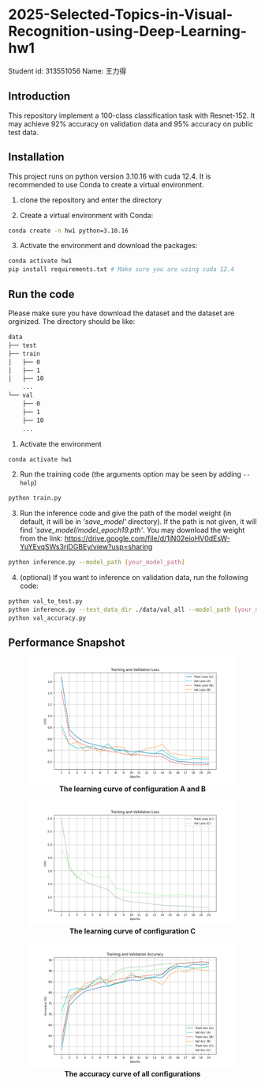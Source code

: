 # 2025-Selected-Topics-in-Visual-Recognition-using-Deep-Learning-hw1
Student id: 313551056
Name: 王力得

## Introduction
This repository implement a 100-class classification task with Resnet-152. It may achieve 92% accuracy on validation data and 95% accuracy on public test data.
## Installation
This project runs on python version 3.10.16 with cuda 12.4. It is recommended to use Conda to create a virtual environment.

1. clone the repository and enter the directory

2. Create a virtual environment with Conda:

```bash
conda create -n hw1 python=3.10.16
```

3. Activate the environment and download the packages:

```bash
conda activate hw1
pip install requirements.txt # Make sure you are using cuda 12.4
```

## Run the code
Please make sure you have download the dataset and the dataset are orginized. The directory should be like:
```bash
data
├── test
├── train
│   ├── 0
│   ├── 1
│   ├── 10
    ...
└── val
    ├── 0
    ├── 1
    ├── 10
    ...
```
1. Activate the environment

```bash
conda activate hw1
```

2. Run the training code (the arguments option may be seen by adding ```--help```)

```bash
python train.py
```

3. Run the inference code and give the path of the model weight (in default, it will be in *'save_model'* directory). If the path is not given, it will find *'save_model/model_epoch19.pth'*. You may download the weight from the link: https://drive.google.com/file/d/1jN02eioHV0dEsW-YuYEvqSWs3rjDGBEy/view?usp=sharing

```bash
python inference.py --model_path [your_model_path]
```

4. (optional) If you want to inference on validation data, run the following code:

```bash
python val_to_test.py
python inference.py --test_data_dir ./data/val_all --model_path [your_model_path] --validation
python val_accuracy.py
```

## Performance Snapshot 
<figure style="text-align: center;">
  <img src="images/learn_curve_AB.png" width="500">
  <figcaption><b>The learning curve of configuration A and B</b></figcaption>
</figure>

<figure style="text-align: center;">
  <img src="images/learn_curve_C.png" width="500">
  <figcaption><b>The learning curve of configuration C</b></figcaption>
</figure>

<figure style="text-align: center;">
  <img src="images/accuracy_curve.png" width="500">
  <figcaption><b>The accuracy curve of all configurations</b></figcaption>
</figure>